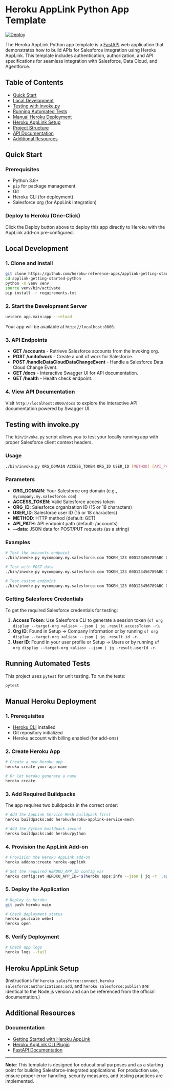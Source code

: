 # Heroku AppLink Python App Template

[![Deploy](https://www.herokucdn.com/deploy/button.svg)](https://www.heroku.com/deploy?template=https://github.com/heroku-reference-apps/applink-getting-started-python)

The Heroku AppLink Python app template is a [FastAPI](https://fastapi.tiangolo.com/) web application that demonstrates how to build APIs for Salesforce integration using Heroku AppLink. This template includes authentication, authorization, and API specifications for seamless integration with Salesforce, Data Cloud, and Agentforce.

## Table of Contents

- [Quick Start](#quick-start)
- [Local Development](#local-development)
- [Testing with invoke.py](#testing-with-invokepy)
- [Running Automated Tests](#running-automated-tests)
- [Manual Heroku Deployment](#manual-heroku-deployment)
- [Heroku AppLink Setup](#heroku-applink-setup)
- [Project Structure](#project-structure)
- [API Documentation](#api-documentation)
- [Additional Resources](#additional-resources)

## Quick Start

### Prerequisites

- Python 3.8+
- `pip` for package management
- Git
- Heroku CLI (for deployment)
- Salesforce org (for AppLink integration)

### Deploy to Heroku (One-Click)

Click the Deploy button above to deploy this app directly to Heroku with the AppLink add-on pre-configured.

## Local Development

### 1. Clone and Install

```bash
git clone https://github.com/heroku-reference-apps/applink-getting-started-python.git
cd applink-getting-started-python
python -m venv venv
source venv/bin/activate
pip install -r requirements.txt
```

### 2. Start the Development Server

```bash
uvicorn app.main:app --reload
```

Your app will be available at `http://localhost:8000`.

### 3. API Endpoints

- **GET /accounts** - Retrieve Salesforce accounts from the invoking org.
- **POST /unitofwork** - Create a unit of work for Salesforce.
- **POST /handleDataCloudDataChangeEvent** - Handle a Salesforce Data Cloud Change Event.
- **GET /docs** - Interactive Swagger UI for API documentation.
- **GET /health** - Health check endpoint.

### 4. View API Documentation

Visit `http://localhost:8000/docs` to explore the interactive API documentation powered by Swagger UI.

## Testing with invoke.py

The `bin/invoke.py` script allows you to test your locally running app with proper Salesforce client context headers.

### Usage

```bash
./bin/invoke.py ORG_DOMAIN ACCESS_TOKEN ORG_ID USER_ID [METHOD] [API_PATH] [--data DATA]
```

### Parameters

- **ORG_DOMAIN**: Your Salesforce org domain (e.g., `mycompany.my.salesforce.com`)
- **ACCESS_TOKEN**: Valid Salesforce access token
- **ORG_ID**: Salesforce organization ID (15 or 18 characters)
- **USER_ID**: Salesforce user ID (15 or 18 characters)
- **METHOD**: HTTP method (default: GET)
- **API_PATH**: API endpoint path (default: /accounts)
- **--data**: JSON data for POST/PUT requests (as a string)

### Examples

```bash
# Test the accounts endpoint
./bin/invoke.py mycompany.my.salesforce.com TOKEN_123 00D123456789ABC 005123456789ABC

# Test with POST data
./bin/invoke.py mycompany.my.salesforce.com TOKEN_123 00D123456789ABC 005123456789ABC POST /unitofwork --data '{"data":{"accountName":"Test Account", "lastName":"Test", "subject":"Test Case"}}'

# Test custom endpoint
./bin/invoke.py mycompany.my.salesforce.com TOKEN_123 00D123456789ABC 005123456789ABC GET /health
```

### Getting Salesforce Credentials

To get the required Salesforce credentials for testing:

1.  **Access Token**: Use Salesforce CLI to generate a session token (`sf org display --target-org <alias> --json | jq .result.accessToken -r`).
2.  **Org ID**: Found in Setup → Company Information or by running `sf org display --target-org <alias> --json | jq .result.id -r`.
3.  **User ID**: Found in your user profile or Setup → Users or by running `sf org display --target-org <alias> --json | jq .result.userId -r`.

## Running Automated Tests

This project uses `pytest` for unit testing. To run the tests:

```bash
pytest
```

## Manual Heroku Deployment

### 1. Prerequisites

- [Heroku CLI](https://devcenter.heroku.com/articles/heroku-cli) installed
- Git repository initialized
- Heroku account with billing enabled (for add-ons)

### 2. Create Heroku App

```bash
# Create a new Heroku app
heroku create your-app-name

# Or let Heroku generate a name
heroku create
```

### 3. Add Required Buildpacks

The app requires two buildpacks in the correct order:

```bash
# Add the AppLink Service Mesh buildpack first
heroku buildpacks:add heroku/heroku-applink-service-mesh

# Add the Python buildpack second
heroku buildpacks:add heroku/python
```

### 4. Provision the AppLink Add-on

```bash
# Provision the Heroku AppLink add-on
heroku addons:create heroku-applink

# Set the required HEROKU_APP_ID config var
heroku config:set HEROKU_APP_ID="$(heroku apps:info --json | jq -r '.app.id')"
```

### 5. Deploy the Application

```bash
# Deploy to Heroku
git push heroku main

# Check deployment status
heroku ps:scale web=1
heroku open
```

### 6. Verify Deployment

```bash
# Check app logs
heroku logs --tail
```

## Heroku AppLink Setup

(Instructions for `heroku salesforce:connect`, `heroku salesforce:authorizations:add`, and `heroku salesforce:publish` are identical to the Node.js version and can be referenced from the official documentation.)

## Additional Resources

### Documentation

- [Getting Started with Heroku AppLink](https://devcenter.heroku.com/articles/getting-started-heroku-applink)
- [Heroku AppLink CLI Plugin](https://devcenter.heroku.com/articles/heroku-applink-cli)
- [FastAPI Documentation](https://fastapi.tiangolo.com/)

---

**Note**: This template is designed for educational purposes and as a starting point for building Salesforce-integrated applications. For production use, ensure proper error handling, security measures, and testing practices are implemented.
